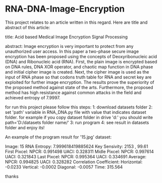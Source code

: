 # RNA-DNA-Image-Encryption
This project relates to an article written in this regard. Here are title and abstract of this article:

title: Acid based Medical Image Encryption Signal Processing

abstract:
Image encryption is very important to protect from any unauthorized user access. In this paper a two-phase secure image encryption has been proposed using the concepts of Deoxyribonucleic acid (DNA) and Ribonucleic acid (RNA). First, the plain image is encrypted based on DNA rules, DNA XOR operator, and chaotic map function in DNA phase and initial cipher image is created. Next, the cipher image is used as the input of RNA phase so that codons truth table for RNA and secret key are exploited for further image encryption. The results prove the superiority of the proposed method against state of the arts. Furthermore, the proposed method has high resistance against common attacks in the field and achieved entropy of 7.9997. 

for run this project please follow this steps:
1: download datasets folder 
2: set 'path' variable in RNA_DNA.py file with value that indicates dataset folder. for example if you copy dataset folder in drive 'd:' you should write path='D:/datasets folder name/'
3: run program 
4: see result in datasets folder and enjoy its!

An example of the program result for '15.jpg' dataset:

Image: 15
RNA Entropy: 7.999618419885624
Key Sensivity: 2153 , 99.61
First Pixcel: 
NPCR: 0.991498
UACI: 0.328311
Midle Pixcel: 
NPCR: 0.997614
UACI: 0.321843
Last Pixcel: 
NPCR: 0.995364
UACI: 0.334691
Average: 
NPCR: 0.994825
UACI: 0.328282
Correlation Coefficient:
Horizontal: -0.0233
Vertical: -0.0002
Diagonal: -0.0057
Time: 315.564

thanks
